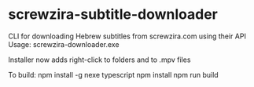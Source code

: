 # screwzira-subtitle-downloader

CLI for downloading Hebrew subtitles from screwzira.com using their API
Usage: screwzira-downloader.exe <video-file-full-path>

Installer now adds right-click to folders and to .mpv files

To build:
npm install -g nexe typescript
npm install
npm run build
